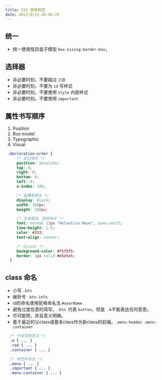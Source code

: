 ```yaml
---
title: CSS 使用规范
date: 2017/8/13 20:46:25
---
```


## 统一
* 统一使用怪异盒子模型 `box-sizing:border-box;`

## 选择器
*  非必要时刻，不要超过 `三层`
* 非必要时刻，不要为 `id`  写样式
* 非必要时刻，不要使用 `style` 内嵌样式
* 非必要时刻，不要使用  `important`

## 属性书写顺序
1. Position
2. Box model
3. Typographic
4. Visual
```css
 .declaration-order {
     /* 定位相关 */
     position: absolute;
     top: 0;
     right: 0;
     bottom: 0;
     left: 0;
     z-index: 100;

     /* 盒模型相关 */
     display: block;
     width: 100px;
     height: 100px;

     /* 文本属性、排版相关 */
     font: normal 13px "Helvetica Neue", sans-serif;
     line-height: 1.5;
     color: #333;
     text-align: center;

     /* Visual */
     background-color: #f5f5f5;
     border: 1px solid #e5e5e5;
  }
```

## class 命名
* 小写 `.btn`
* 破折号 `.btn-info`
* id的命名使用驼峰命名法  `#userName`
* 避免过度任意的简写。`.btn `代表 `button`，但是` .b`不能表达任何意思。
* 尽可能短，并且意义明确。
* 基于最近的父class或基本class作为新class的前缀。`.menu-header` `.menu-container`
```css
  /* 不规范的写法 */
  .m { ... }
  .red { ... }
  .container { ... }

  /* 规范的写法 */
  .menu { ... }
  .important { ... }
  .menu-container { ... }
```
